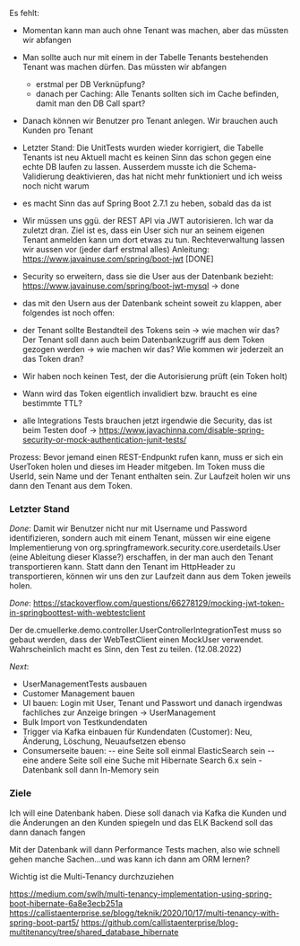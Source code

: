 
Es fehlt:
- Momentan kann man auch ohne Tenant was machen, aber das müssten wir abfangen
- Man sollte auch nur mit einem in der Tabelle Tenants bestehenden Tenant was machen dürfen. Das müssten wir abfangen
   - erstmal per DB Verknüpfung?
   - danach per Caching: Alle Tenants sollten sich im Cache befinden, damit man den DB Call spart?
   
- Danach können wir Benutzer pro Tenant anlegen. Wir brauchen auch Kunden pro Tenant
- Letzter Stand: Die UnitTests wurden wieder korrigiert, die Tabelle Tenants ist neu
 Aktuell macht es keinen Sinn das schon gegen eine echte DB laufen zu lassen. Ausserdem musste ich die Schema-Validierung deaktivieren, das hat nicht mehr funktioniert und ich weiss noch nicht warum
- es macht Sinn das auf Spring Boot 2.7.1 zu heben, sobald das da ist
- Wir müssen uns ggü. der REST API via JWT autorisieren. Ich war da zuletzt dran. Ziel ist es, dass ein User sich nur an seinem eigenen Tenant anmelden kann um dort etwas zu tun. Rechteverwaltung lassen wir aussen vor (jeder darf erstmal alles) Anleitung: https://www.javainuse.com/spring/boot-jwt [DONE]
- Security so erweitern, dass sie die User aus der Datenbank bezieht: https://www.javainuse.com/spring/boot-jwt-mysql -> done
- das mit den Usern aus der Datenbank scheint soweit zu klappen, aber folgendes ist noch offen:
 - der Tenant sollte Bestandteil des Tokens sein -> wie machen wir das? Der Tenant soll dann auch beim Datenbankzugriff aus dem Token gezogen werden -> wie machen wir das? Wie kommen wir jederzeit an das Token dran?
 - Wir haben noch keinen Test, der die Autorisierung prüft (ein Token holt)
 - Wann wird das Token eigentlich invalidiert bzw. braucht es eine bestimmte TTL?
 - alle Integrations Tests brauchen jetzt irgendwie die Security, das ist beim Testen doof -> https://www.javachinna.com/disable-spring-security-or-mock-authentication-junit-tests/
 
Prozess: Bevor jemand einen REST-Endpunkt rufen kann, muss er sich ein UserToken holen und dieses im Header mitgeben. Im Token muss die UserId, sein Name und der Tenant enthalten sein. Zur Laufzeit holen wir uns dann den Tenant aus dem Token.

### Letzter Stand

*Done*: Damit wir Benutzer nicht nur mit Username und Password identifizieren, sondern auch mit einem Tenant, müssen wir eine eigene Implementierung von org.springframework.security.core.userdetails.User (eine Ableitung dieser Klasse?) erschaffen, in der man auch den Tenant transportieren kann. Statt dann den Tenant im HttpHeader zu transportieren, können wir uns den zur Laufzeit dann aus dem Token jeweils holen.

*Done*: https://stackoverflow.com/questions/66278129/mocking-jwt-token-in-springboottest-with-webtestclient

Der de.cmuellerke.demo.controller.UserControllerIntegrationTest muss so gebaut werden, dass der WebTestClient einen MockUser verwendet. Wahrscheinlich macht es Sinn, den Test zu teilen. (12.08.2022)

*Next*: 
- UserManagementTests ausbauen
- Customer Management bauen
- UI bauen: Login mit User, Tenant und Passwort und danach irgendwas fachliches zur Anzeige bringen -> UserManagement
- Bulk Import von Testkundendaten
- Trigger via Kafka einbauen für Kundendaten (Customer): Neu, Änderung, Löschung, Neuaufsetzen ebenso
- Consumerseite bauen:
-- eine Seite soll einmal ElasticSearch sein
-- eine andere Seite soll eine Suche mit Hibernate Search 6.x sein - Datenbank soll dann In-Memory sein

### Ziele

Ich will eine Datenbank haben. Diese soll danach via Kafka die Kunden und die Änderungen an den Kunden spiegeln und das ELK Backend soll das dann danach fangen

Mit der Datenbank will dann Performance Tests machen, also wie schnell gehen manche Sachen...und was kann ich dann am ORM lernen?

Wichtig ist die Multi-Tenancy durchzuziehen

https://medium.com/swlh/multi-tenancy-implementation-using-spring-boot-hibernate-6a8e3ecb251a
https://callistaenterprise.se/blogg/teknik/2020/10/17/multi-tenancy-with-spring-boot-part5/
https://github.com/callistaenterprise/blog-multitenancy/tree/shared_database_hibernate

